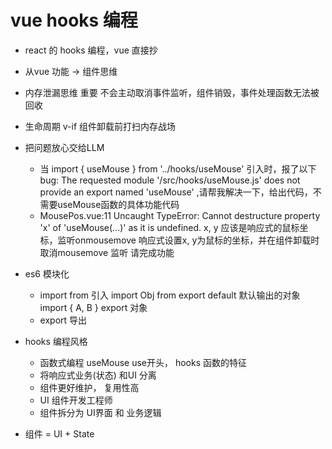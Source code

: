 # vue hooks 编程

- react 的 hooks 编程，vue 直接抄
- 从vue 功能 -> 组件思维
- 内存泄漏思维 重要
  不会主动取消事件监听，组件销毁，事件处理函数无法被回收
- 生命周期 v-if 组件卸载前打扫内存战场

- 把问题放心交给LLM
  - 当 import { useMouse } from '../hooks/useMouse' 引入时，报了以下bug: The requested module '/src/hooks/useMouse.js' does not provide an export named 'useMouse' ,请帮我解决一下，给出代码，不需要useMouse函数的具体功能代码
  - MousePos.vue:11 Uncaught TypeError: Cannot destructure property 'x' of 'useMouse(...)' as it is undefined. x, y 应该是响应式的鼠标坐标，监听onmousemove 响应式设置x, y为鼠标的坐标，并在组件卸载时取消mousemove 监听 请完成功能

- es6 模块化
  - import from 引入
    import Obj from  export default 默认输出的对象
    import { A, B }  export 对象
  - export  导出

- hooks 编程风格
  - 函数式编程
    useMouse  use开头， hooks 函数的特征
  - 将响应式业务(状态) 和UI 分离
  - 组件更好维护， 复用性高
  - UI 组件开发工程师
  - 组件拆分为 UI界面 和 业务逻辑

- 组件 = UI + State